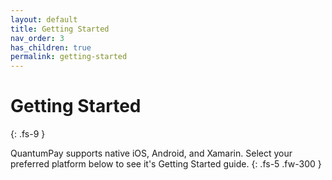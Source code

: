 ```yaml
---
layout: default
title: Getting Started
nav_order: 3
has_children: true
permalink: getting-started
---
```


# Getting Started
{: .fs-9 }

QuantumPay supports native iOS, Android, and Xamarin. Select your preferred platform below to see it's Getting Started guide.
{: .fs-5 .fw-300 }
